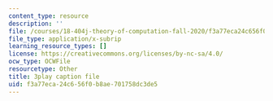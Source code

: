 ```yaml
---
content_type: resource
description: ''
file: /courses/18-404j-theory-of-computation-fall-2020/f3a77eca24c656f0b8ae701758dc3de5_6Az1gtDRaAU.vtt
file_type: application/x-subrip
learning_resource_types: []
license: https://creativecommons.org/licenses/by-nc-sa/4.0/
ocw_type: OCWFile
resourcetype: Other
title: 3play caption file
uid: f3a77eca-24c6-56f0-b8ae-701758dc3de5
---
```

